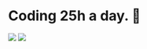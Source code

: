 # Coding 25h a day. 🤍

<img src="https://github-readme-stats.vercel.app/api?username=martinabdulghni&show_icons=true&theme=tokyonight">
<img src="https://github-readme-stats.vercel.app/api/top-langs/?username=martinabdulghni&layout=compact">


